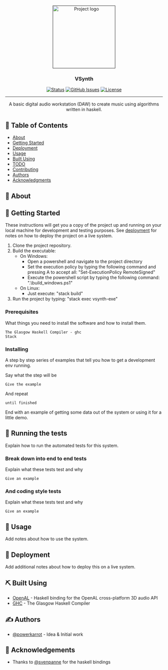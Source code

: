 <p align="center">
  <a href="" rel="noopener">
 <img width=200px height=200px src="https://i.imgur.com/6wj0hh6.jpg" alt="Project logo"></a>
</p>

<h3 align="center">VSynth</h3>

<div align="center">

[![Status](https://img.shields.io/badge/status-active-success.svg)]()
[![GitHub Issues](https://img.shields.io/github/issues/ex3c-dev/vsynth)](https://github.com/ex3c-dev/vsynth/issues)
[![License](https://img.shields.io/github/license/ex3c-dev/vsynth)](/LICENSE)

</div>

---

<p align="center"> A basic digital audio workstation (DAW) to create music using algorithms written in haskell.
    <br> 
</p>

## 📝 Table of Contents

- [About](#about)
- [Getting Started](#getting_started)
- [Deployment](#deployment)
- [Usage](#usage)
- [Built Using](#built_using)
- [TODO](../TODO.md)
- [Contributing](../CONTRIBUTING.md)
- [Authors](#authors)
- [Acknowledgments](#acknowledgement)

## 🧐 About <a name = "about"></a>

## 🏁 Getting Started <a name = "getting_started"></a>

These instructions will get you a copy of the project up and running on your local machine for development and testing purposes. See [deployment](#deployment) for notes on how to deploy the project on a live system.

1. Clone the project repository.
2. Build the executable:
   - On Windows:
     - Open a powershell and navigate to the project directory
     - Set the execution policy by typing the following command and pressing A to accept all: "Set-ExecutionPolicy RemoteSigned"
     - Execute the powershell script by typing the following command: ".\\build_windows.ps1"   
   - On Linux:
     - Just execute: "stack build"
3. Run the project by typing: "stack exec vsynth-exe"

### Prerequisites

What things you need to install the software and how to install them.

```
The Glasgow Haskell Compiler - ghc
Stack
```

### Installing

A step by step series of examples that tell you how to get a development env running.

Say what the step will be

```
Give the example
```

And repeat

```
until finished
```

End with an example of getting some data out of the system or using it for a little demo.

## 🔧 Running the tests <a name = "tests"></a>

Explain how to run the automated tests for this system.

### Break down into end to end tests

Explain what these tests test and why

```
Give an example
```

### And coding style tests

Explain what these tests test and why

```
Give an example
```

## 🎈 Usage <a name="usage"></a>

Add notes about how to use the system.

## 🚀 Deployment <a name = "deployment"></a>

Add additional notes about how to deploy this on a live system.

## ⛏️ Built Using <a name = "built_using"></a>

- [OpenAL](https://hackage.haskell.org/package/OpenAL) - Haskell binding for the OpenAL cross-platform 3D audio API
- [GHC](https://www.haskell.org/ghc/) - The Glasgow Haskell Compiler

## ✍️ Authors <a name = "authors"></a>

- [@powerkarrot](https://github.com/powerkarrot) - Idea & Initial work

## 🎉 Acknowledgements <a name = "acknowledgement"></a>

- Thanks to [@svenpanne](https://github.com/svenpanne) for the haskell bindings
